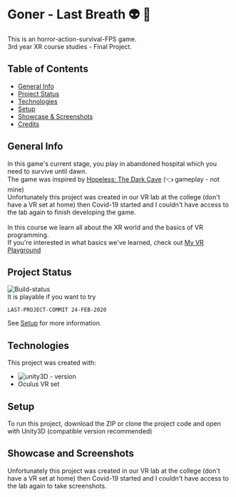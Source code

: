 # Goner - Last Breath :alien: :gun:

This is an horror-action-survival-FPS game.\
3rd year XR course studies - Final Project.

## Table of Contents

* [General Info](#General-Info)
* [Project Status](#Project-Status)
* [Technologies](#Technologies)
* [Setup](#Setup)
* [Showcase & Screenshots](#Showcase-and-Screenshots)
* [Credits](#Credits)

## General Info

In this game's current stage, you play in abandoned hospital which you need to survive until dawn.\
The game was inspired by [Hopeless: The Dark Cave](https://www.youtube.com/watch?v=OpHrvWfgtfY&t) (:point_left: gameplay - not mine)\
Unfortunately this project was created in our VR lab at the college (don't have a VR set at home) then Covid-19 started and I couldn't have access to the lab again to finish developing the game.\
\
In this course we learn all about the XR world and the basics of VR programming.\
If you're interested in what basics we've learned, check out [My VR Playground](https://github.com/RoeiRubach/My-VR-Playground)

## Project Status

![Build-status](https://img.shields.io/badge/build-hold-red)\
It is playable if you want to try
```
LAST-PROJECT-COMMIT 24-FEB-2020
```
See [Setup](#Setup) for more information.

## Technologies

This project was created with:

* ![unity3D - version](https://img.shields.io/badge/Unity3D-v2019.02.0f1-blue)
* Oculus VR set

## Setup

To run this project, download the ZIP or clone the project code and open with Unity3D (compatible version recommended)

## Showcase and Screenshots
Unfortunately this project was created in our VR lab at the college (don't have a VR set at home) then Covid-19 started and I couldn't have access to the lab again to take screenshots.
